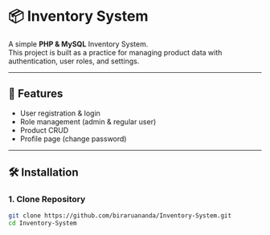 # 📦 Inventory System

A simple **PHP & MySQL** Inventory System.  
This project is built as a practice for managing product data with authentication, user roles, and settings.

---

## 🚀 Features
- User registration & login
- Role management (admin & regular user)
- Product CRUD
- Profile page (change password)

---

## 🛠️ Installation

### 1. Clone Repository
```bash
git clone https://github.com/biraruananda/Inventory-System.git
cd Inventory-System
